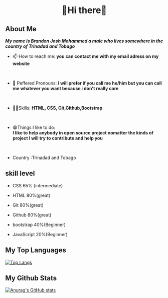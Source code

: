 <h1 align="center">👋Hi there👋</h1>



## About Me
***My name is Brandon Josh Mohammed a male who lives somewhere in the country of Trinadad and Tobago***

- 📫 How to reach me: 
__you can contact me with my email adress on my website__

<br>

- 👦 Peffered Pronouns: 
__I will prefer if you call me he/him but you can call me whatever you want because i don't really care__

<br>

- 👨‍💻Skills: __HTML, CSS, Git,Github,Bootstrap__

<br>

- 😁Things I like to do:  
__I like to help anybody in open source project nomatter the kinds of project I will try to contribute and help you__

<br>

- Country :Trinadad and Tobago


## skill level



- CSS 65% (intermediate)

- HTML 80%(great)

- Git 80%(great)

- Github 80%(great)

- bootstrap 40%(Beginner)

- JavaScript 20%(Beginner)


## My Top Languages

[![Top Langs](https://github-readme-stats.vercel.app/api/top-langs/?username=Brandonbr1)](https://github.com/anuraghazra/github-readme-stats)


## My Github Stats

[![Anurag's GitHub stats](https://github-readme-stats.vercel.app/api?username=Brandonbr1)](https://github.com/anuraghazra/github-readme-stats)
